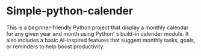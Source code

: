 # Simple-python-calender
This is a beginner-friendly Python project that display a monthly calendar for any given year and month using Python' s build-in calender module. It also includes a basic AI-inspired features that suggest monthly tasks, goals, or reminders to help boost productivity.
